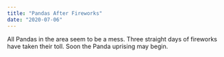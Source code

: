 ```yaml
---
title: "Pandas After Fireworks"
date: "2020-07-06"
---
```


All Pandas in the area seem to be a mess. Three straight days of fireworks have taken their toll. Soon the Panda uprising may begin.
